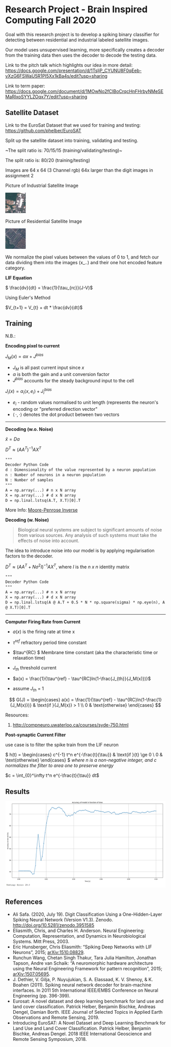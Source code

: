 # Research Project - Brain Inspired Computing Fall 2020

Goal with this research project is to develop a spiking binary classifier for detecting between residential and industrial labeled satellite images.

Our model uses unsupervised learning, more specifically creates a decoder from the training data then uses the decoder to decode the testing data.

Link to the pitch talk which highlights our idea in more detail: https://docs.google.com/presentation/d/1TsljP_CYUNU8F0qEeb-vXzG6FSWaU5R1PI5Xx1kBa4s/edit?usp=sharing

Link to term paper: https://docs.google.com/document/d/1MOwNo2fCIBoCrqcHnFHrbyNMeSEMaRIxoSYYLZOqx7Y/edit?usp=sharing

## Satellite Dataset 

Link to the EuroSat Dataset that we used for training and testing: https://github.com/phelber/EuroSAT

Split up the satellite dataset into training, validating and testing.

~The split ratio is: 70/15/15 (training/validating/testing)~

The split ratio is: 80/20 (training/testing)

Images are 64 x 64 (3 Channel rgb) 64x larger than the digit images in assignment 2

Picture of Industrial Satellite Image

![](Data/train/Industrial/Industrial_1.jpg?raw=true)

Picture of Residential Satellite Image

![](Data/train/Residential/Residential_1.jpg?raw=true)

We normalize the pixel values between the values of 0 to 1, and fetch our data dividing them into the images (x_..) and their one hot encoded feature category.

**LIF Equation**

$ \frac{dv}{dt} = \frac{1}{\tau_{rc}}(J-V)$

Using Euler's Method

$V_{t+1} = V_{t} + dt * \frac{dv}{dt}$

## Training

N.B.:

**Encoding pixel to current**

$J_M(x) = \alpha x + J^{bias}$
- $J_M$ is all past current input since *x*
- $\alpha$ is both the gain and a unit conversion factor
- $J^{bias}$ accounts for the steady background input to the cell

$J_i(x) = \alpha_i \langle x,e_i\rangle + J^{bias}_i$
- $e_i$ - random values normalised to unit length (represents the neuron's encoding or "preferred direction vector"
- $\langle\,\cdot,\cdot\rangle$ denotes the dot product between two vectors

---

**Decoding (w.o. Noise)**



$\hat{x} = Da$

$D^T \approx (A A^T)^{-1}AX^T$

```
"""
Decoder Python Code
d : Dimensionality of the value represented by a neuron population
n : Number of neurons in a neuron population
N : Number of samples
"""
A = np.array(...) # n x N array
X = np.array(...) # d x N array
D = np.linal.lstsq(A.T, X.T)[0].T
```
More Info: [Moore-Penrose Inverse](https://en.wikipedia.org/wiki/Moore%E2%80%93Penrose_inverse)

**Decoding (w. Noise)**
> Biological neural systems are subject to significant amounts of noise from various sources. Any analysis of such systems must take the effects of noise into account.

The idea to introduce noise into our model is by applying regularisation factors to the decoder.

$D^T \approx (A A^T + N \sigma^2 I)^{-1} A X^T$, where $I$ is the $n$ $x$ $n$ identity matrix

```
"""
Decoder Python Code
"""
A = np.array(...) # n x N array
X = np.array(...) # d x N array
D = np.linal.lstsq(A @ A.T + 0.5 * N * np.square(sigma) * np.eye(n), A @ X.T)[0].T
```

---

**Computer Firing Rate from Current**


- $a(x)$ is the firing rate at time x
- $\tau^{ref}$ refractory period time constant
- $\tau^{RC} $ Membrane time constant (aka the characteristic time or relaxation time)
- $J_{th}$ threshold current

- $a(x) = \frac{1}{\tau^{ref} - \tau^{RC}ln(1-\frac{J_{th}}{J_M(x)})}$
- assume $J_{th}$ = 1

$$
G(J) = \begin{cases} 
      a(x) = \frac{1}{\tau^{ref} - \tau^{RC}ln(1-\frac{1}{J_M(x)})} & \text{if }{J_M(x)} > 1 \\
      0 & \text{otherwise}
\end{cases}
$$


Resources: 
1. http://compneuro.uwaterloo.ca/courses/syde-750.html

**Post-synaptic Current Filter**

use case is to filter the spike train from the LIF neuron

$
h(t) = \begin{cases} 
      c^{-1} t^n e^{-\frac{t}{\tau}} & \text{if }{t} \ge 0 \\
      0 & \text{otherwise}
\end{cases}
$
*where n is a non-negative integer, and c normalizes the filter to area one to preserve energy*

$c = \int_{0}^\infty t^n e^{-\frac{t}{\tau}} dt$

## Results

![](results.png?raw=true)

## References

- Ali Safa. (2020, July 19). Digit Classification Using a One-Hidden-Layer Spiking Neural Network (Version V1.3). Zenodo. http://doi.org/10.5281/zenodo.3951585
- Eliasmith, Chris, and Charles H. Anderson. Neural Engineering: Computation, Representation, and Dynamics in Neurobiological Systems. Mitt Press, 2003. 
- Eric Hunsberger, Chris Eliasmith: “Spiking Deep Networks with LIF Neurons”, 2015; <a href='http://arxiv.org/abs/1510.08829'>arXiv:1510.08829</a>.
- Runchun Wang, Chetan Singh Thakur, Tara Julia Hamilton, Jonathan Tapson, Andre van Schaik: “A neuromorphic hardware architecture using the Neural Engineering Framework for pattern recognition”, 2015; <a href='http://arxiv.org/abs/1507.05695'>arXiv:1507.05695</a>.
- J. Dethier, V. Gilja, P. Nuyujukian, S. A. Elassaad, K. V. Shenoy, & K. Boahen (2011). Spiking neural network decoder for brain-machine interfaces. In 2011 5th International IEEE/EMBS Conference on Neural Engineering (pp. 396-399).
- Eurosat: A novel dataset and deep learning benchmark for land use and land cover classification. Patrick Helber, Benjamin Bischke, Andreas Dengel, Damian Borth. IEEE Journal of Selected Topics in Applied Earth Observations and Remote Sensing, 2019.
- Introducing EuroSAT: A Novel Dataset and Deep Learning Benchmark for Land Use and Land Cover Classification. Patrick Helber, Benjamin Bischke, Andreas Dengel. 2018 IEEE International Geoscience and Remote Sensing Symposium, 2018.